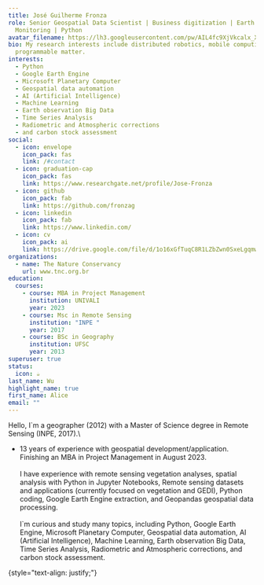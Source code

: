 ```yaml
---
title: José Guilherme Fronza
role: Senior Geospatial Data Scientist | Business digitization | Earth
  Monitoring | Python
avatar_filename: https://lh3.googleusercontent.com/pw/AIL4fc9XjVkcalx_XM8-OscG51P0F9vS7C9wegGIseiEjFd6zZJc9Q-KwVwqjYTBc-dnI0jxvV00AtxbtXe1Jm6hzf-D1SjEC5wV7C2PK6Yj0uqA2eib5B6qBxRhltrTtYtXGAXiz5Qcrgg1p0WV-Wy2Dw3co1rZA5ztvW_kGyVkik98VxIc_bN4ea-tKHDEg4TC-ZvwKLtn3Kx85gEY1rFML84cXQbxm2hMu73fQ61ba04XwEC4XxwlnlLf3rUgUWwZOwsqXJrxBL4QidEa57J7Uq-Ls-BUpzrCWokjHmvMYYHf-VZUrQYrwh0rx3Mrif-p3CkJsN-vjVzanZ8i1IinG2E1K0O4LdMBpRGipctg1AWTL3hPGHamdx0bzXhT_lJIdd2n0pEowtykObXqE1MTCwbk07Ovy3iDB0fdRIGyOAjdjLfkiCOm2SBu06Mip1l_eBYnLEGSx8TmWRhPDz8CREsYufEnEEGT_VMw6XTOY1K787rlTrWXN5TuBjMNR_ko9TM4tjIMPM8RKPC1-JtCka3NaYqZnrnn9XOJ_DznQmW07nTG1Yk88dNMUEsRkC1Td8NdimgOK9CRCWjBQVOnY9vISL50x-0Ius1KWxxsND9zP3NBPy8fqmRWz4gr6sy2yTgQWAua6cpDfMDFcqg-u70JdGtI6cCew5mu56fG1WrrQdNVkHQMfayS2G_NZ6hcHKRte2Vj0cA7_ulH9cWFcVIDa7qo6q85uHD1UCLlCI5ZFLXEELAR8eY8U08GbQI3bc36q33EysFawf_8JOVub5SxtHChMEcMGlp3F1PrAEECEDcPIyV0QUb66lp2qlT9awnLHe_2DhiYK1tp09IVQOegaaCzLbeVjdfPe9qxCFpd9krdqRQoqbMUUnkr6W7ZV2lNOX52zY2mXgHhdsBXGhVRWTg=w670-h893-s-no?authuser=0
bio: My research interests include distributed robotics, mobile computing and
  programmable matter.
interests:
  - Python
  - Google Earth Engine
  - Microsoft Planetary Computer
  - Geospatial data automation
  - AI (Artificial Intelligence)
  - Machine Learning
  - Earth observation Big Data
  - Time Series Analysis
  - Radiometric and Atmospheric corrections
  - and carbon stock assessment
social:
  - icon: envelope
    icon_pack: fas
    link: /#contact
  - icon: graduation-cap
    icon_pack: fas
    link: https://www.researchgate.net/profile/Jose-Fronza
  - icon: github
    icon_pack: fab
    link: https://github.com/fronzag
  - icon: linkedin
    icon_pack: fab
    link: https://www.linkedin.com/
  - icon: cv
    icon_pack: ai
    link: https://drive.google.com/file/d/1o16xGfTuqC8R1LZbZwn0SxeLgqmwaECT/view?usp=drive_link
organizations:
  - name: The Nature Conservancy
    url: www.tnc.org.br
education:
  courses:
    - course: MBA in Project Management
      institution: UNIVALI
      year: 2023
    - course: Msc in Remote Sensing
      institution: "INPE "
      year: 2017
    - course: BSc in Geography
      institution: UFSC
      year: 2013
superuser: true
status:
  icon: ☕️
last_name: Wu
highlight_name: true
first_name: Alice
email: ""
---
```

<!--StartFragment-->

Hello, I`m a geographer (2012) with a Master of Science degree in Remote Sensing (INPE, 2017).\
+ 13 years of experience with geospatial development/application.\
Finishing an MBA in Project Management in August 2023.\
\
I have experience with remote sensing vegetation analyses, spatial analysis with Python in Jupyter Notebooks, Remote sensing datasets and applications (currently focused on vegetation and GEDI), Python coding, Google Earth Engine extraction, and Geopandas geospatial data processing.\
\
I`m curious and study many topics, including Python, Google Earth Engine, Microsoft Planetary Computer, Geospatial data automation, AI (Artificial Intelligence), Machine Learning, Earth observation Big Data, Time Series Analysis, Radiometric and Atmospheric corrections, and carbon stock assessment.

<!--EndFragment-->
{style="text-align: justify;"}